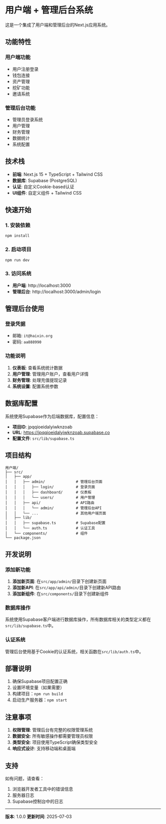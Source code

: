# 用户端 + 管理后台系统

这是一个集成了用户端和管理后台的Next.js应用系统。

## 功能特性

### 用户端功能
- 用户注册登录
- 钱包连接
- 资产管理
- 挖矿功能
- 邀请系统

### 管理后台功能
- 管理员登录系统
- 用户管理
- 财务管理
- 数据统计
- 系统配置

## 技术栈

- **前端**: Next.js 15 + TypeScript + Tailwind CSS
- **数据库**: Supabase (PostgreSQL)
- **认证**: 自定义Cookie-based认证
- **UI组件**: 自定义组件 + Tailwind CSS

## 快速开始

### 1. 安装依赖

```bash
npm install
```

### 2. 启动项目

```bash
npm run dev
```

### 3. 访问系统

- **用户端**: http://localhost:3000
- **管理后台**: http://localhost:3000/admin/login

## 管理后台使用

### 登录凭据

- 邮箱: `it@haixin.org`
- 密码: `aa888990`

### 功能说明

1. **仪表板**: 查看系统统计数据
2. **用户管理**: 管理用户账户，查看用户详情
3. **财务管理**: 处理充值提现记录
4. **系统设置**: 配置系统参数

## 数据库配置

系统使用Supabase作为后端数据库，配置信息：

- **项目ID**: jpqqioeidalyiwknzoab
- **URL**: https://jpqqioeidalyiwknzoab.supabase.co
- **配置文件**: `src/lib/supabase.ts`

## 项目结构

```
用户端/
├── src/
│   ├── app/
│   │   ├── admin/              # 管理后台页面
│   │   │   ├── login/          # 登录页面
│   │   │   ├── dashboard/      # 仪表板
│   │   │   └── users/          # 用户管理
│   │   ├── api/                # API路由
│   │   │   └── admin/          # 管理后台API
│   │   └── ...                 # 其他用户端页面
│   ├── lib/
│   │   ├── supabase.ts         # Supabase配置
│   │   └── auth.ts             # 认证工具
│   └── components/             # 组件
└── package.json
```

## 开发说明

### 添加新功能

1. **添加新页面**: 在`src/app/admin/`目录下创建新页面
2. **添加新API**: 在`src/app/api/admin/`目录下创建新API路由
3. **添加新组件**: 在`src/components/`目录下创建新组件

### 数据库操作

系统使用Supabase客户端进行数据库操作，所有数据库相关的类型定义都在`src/lib/supabase.ts`中。

### 认证系统

管理后台使用基于Cookie的认证系统，相关函数在`src/lib/auth.ts`中。

## 部署说明

1. 确保Supabase项目配置正确
2. 设置环境变量（如果需要）
3. 构建项目：`npm run build`
4. 启动生产服务器：`npm start`

## 注意事项

1. **权限管理**: 管理后台有完整的权限管理系统
2. **数据安全**: 所有敏感操作都需要管理员权限
3. **类型安全**: 项目使用TypeScript确保类型安全
4. **响应式设计**: 支持移动端和桌面端

## 支持

如有问题，请查看：
1. 浏览器开发者工具中的错误信息
2. 服务器日志
3. Supabase控制台中的日志

---

**版本**: 1.0.0
**更新时间**: 2025-07-03
